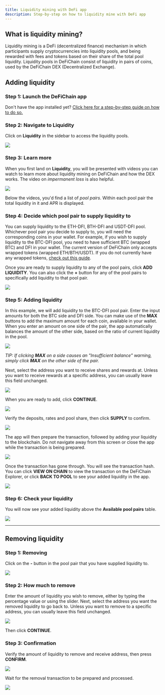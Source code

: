 ```yaml
---
title: Liquidity mining with DeFi app
description: Step-by-step on how to liquidity mine with DeFi app
---
```


## What is liquidity mining?

Liquidity mining is a DeFi (decentralized finance) mechanism in which participants supply cryptocurrencies into
liquidity pools, and being rewarded with fees and tokens based on their share of the total pool liquidity. Liquidity
pools in DeFiChain consist of liquidity in pairs of coins, used by the DeFiChain DEX (Decentralized Exchange).

## Adding liquidity

### Step 1: Launch the DeFiChain app

Don't have the app installed
yet? [Click here for a step-by-step guide on how to do so.](https://defichain.com/learn/defi-app-how-to/?utm_source=defichain&utm_medium=dex-guide&utm_campaign=dex-launch)

### Step 2: Navigate to Liquidity

Click on **Liquidity** in the sidebar to access the liquidity pools.

![](/img/guides/liquidity-mining/go-to-liquidity.png)

### Step 3: Learn more

When you first land on **Liquidity**, you will be presented with videos you can watch to learn more about liquidity
mining on DeFiChain and how the DEX works. The video on _impermanent loss_ is also helpful.

![](/img/guides/liquidity-mining/liquidity-welcome.png)

Below the videos, you'd find a list of _pool pairs_. Within each pool pair the total liquidity in it and APR is
displayed.

### Step 4: Decide which pool pair to supply liquidity to

You can supply liquidity to the ETH-DFI, BTH-DFI and USDT-DFI pool. Whichever pool pair you decide to supply to, you
will need the corresponding coins in your wallet. For example, if you wish to supply liquidity to the BTC-DFI pool, you
need to have sufficient BTC (wrapped BTC) and DFI in your wallet. The current version of DeFiChain only accepts wrapped
tokens (wrapped ETH/BTH/USDT). If you do not currently have any wrapped
tokens, [check out this guide](/learn/obtaining-wrapped-tokens).

Once you are ready to supply liquidity to any of the pool pairs, click **ADD LIQUIDITY**. You can also click the **+**
button for any of the pool pairs to specifically add liquidity to that pool pair.

![](/img/guides/liquidity-mining/liquidity-add-buttons.png)

### Step 5: Adding liquidity

In this example, we will add liquidity to the BTC-DFI pool pair. Enter the input amounts for both the BTC side and DFI
side. You can make use of the **MAX** buttons to add the maximum amount for each coin, available in your wallet. When
you enter an amount on one side of the pair, the app automatically balances the amount of the other side, based on the
ratio of current liquidity in the pool.

![](/img/guides/liquidity-mining/liquidity-adding.png)

_TIP: If clicking **MAX** on a side causes an "Insufficient balance" warning, simply click **MAX** on the other side of
the pair._

Next, select the address you want to receive shares and rewards at. Unless you want to receive rewards at a specific
address, you can usually leave this field unchanged.

![](/img/guides/liquidity-mining/liquidity-receive-at.png)

When you are ready to add, click **CONTINUE**.

![](/img/guides/liquidity-mining/liquidity-add-continue.png)

Verify the deposits, rates and pool share, then click **SUPPLY** to confirm.

![](/img/guides/liquidity-mining/liquidity-add-confirm.png)

The app will then prepare the transaction, followed by adding your liquidity to the blockchain. Do not navigate away
from this screen or close the app while the transaction is being prepared.

![](/img/guides/liquidity-mining/liquidity-loading.png)

Once the transaction has gone through. You will see the transaction hash. You can click **VIEW ON CHAIN** to view the
transaction on the DeFiChain Explorer, or click **BACK TO POOL** to see your added liquidity in the app.

![](/img/guides/liquidity-mining/liquidity-complete.png)

### Step 6: Check your liquidity

You will now see your added liquidity above the **Available pool pairs** table.

![](/img/guides/liquidity-mining/liquidity-mine.png)

---

## Removing liquidity

### Step 1: Removing

Click on the **-** button in the pool pair that you have supplied liquidity to.

![](/img/guides/liquidity-mining/liquidity-remove-button.png)

### Step 2: How much to remove

Enter the amount of liquidity you wish to remove, either by typing the percentage value or using the slider. Next,
select the address you want the removed liquidity to go back to. Unless you want to remove to a specific address, you
can usually leave this field unchanged.

![](/img/guides/liquidity-mining/liquidity-removing.png)

Then click **CONTINUE**.

### Step 3: Confirmation

Verify the amount of liquidity to remove and receive address, then press **CONFIRM**.

![](/img/guides/liquidity-mining/liquidity-remove-confirm.png)

Wait for the removal transaction to be prepared and processed.

![](/img/guides/liquidity-mining/liquidity-remove-confirm.png)

